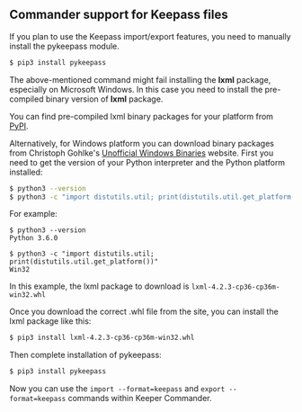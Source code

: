 Commander support for Keepass files
---

If you plan to use the Keepass import/export features, you need to manually install the pykeepass module.

```bash
$ pip3 install pykeepass
```

The above-mentioned command might fail installing the **lxml** package, especially on Microsoft Windows.
In this case you need to install the pre-compiled binary version of **lxml** package.

You can find pre-compiled lxml binary packages for your platform from [PyPI](https://pypi.org/project/lxml/#files).

Alternatively, for Windows platform you can download binary packages from Christoph Gohlke's [Unofficial Windows Binaries](https://www.lfd.uci.edu/~gohlke/pythonlibs/#lxml) website. First you need to get the version of your Python interpreter and the Python platform installed:

```bash
$ python3 --version
$ python3 -c "import distutils.util; print(distutils.util.get_platform())"
```

For example:
```
$ python3 --version
Python 3.6.0

$ python3 -c "import distutils.util; print(distutils.util.get_platform())"
Win32
```

In this example, the lxml package to download is ```lxml-4.2.3-cp36-cp36m-win32.whl```

Once you download the correct .whl file from the site, you can install the lxml package like this: 

```bash
$ pip3 install lxml-4.2.3-cp36-cp36m-win32.whl
```

Then complete installation of pykeepass:
```bash
$ pip3 install pykeepass
```

Now you can use the ```import --format=keepass``` and ```export --format=keepass``` commands within Keeper Commander.
